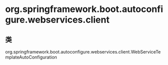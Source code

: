 # org.springframework.boot.autoconfigure.webservices.client

## 类

org.springframework.boot.autoconfigure.webservices.client.WebServiceTemplateAutoConfiguration




